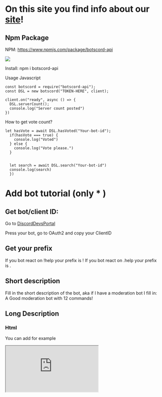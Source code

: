 # On this site you find info about our [site](https://botscord.site)!


## Npm Package
NPM: https://www.npmjs.com/package/botscord-api

<a href="https://nodei.co/npm/botscord-api/"><img src="https://nodei.co/npm/botscord-api.png"></a>

Install: npm i botscord-api

Usage Javascript


```
const botscord = require("botscord-api");
const DSL = new botscord("TOKEN-HERE", client);

client.on("ready", async () => {
  DSL.serverCount();
  console.log("Server count posted")
})
```

How to get vote count?
```
let hasVote = await DSL.hasVoted("Your-bot-id");
  if(hasVote === true) {
    console.log("Voted")
  } else {
    console.log("Vote please.")
  }
  
  
  let search = await DSL.search("Your-bot-id")
  console.log(search)
  })
```







# Add bot tutorial (only * )

## Get bot/client ID:

Go to [DiscordDevsPortal](https://discord.com/developers/applications)

Press your bot, go to OAuth2 and copy your ClientID


## Get your prefix

If you bot react on !help your prefix is !
If you bot react on .help your prefix is .


## Short description

Fill in the short description of the bot, aka if I have a moderation bot I fill in: A Good moderation bot with 12 commands!


## Long Description

### Html


You can add for example
<iframe src="https://botscord.site" title="BotsCord Site"></iframe>

